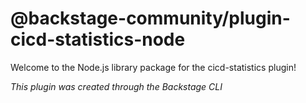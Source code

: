 # @backstage-community/plugin-cicd-statistics-node

Welcome to the Node.js library package for the cicd-statistics plugin!

_This plugin was created through the Backstage CLI_
